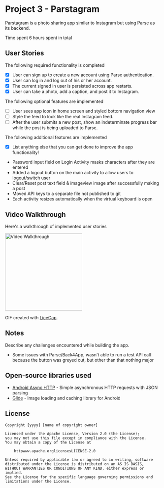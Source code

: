 # Project 3 - Parstagram

Parstagram is a photo sharing app similar to Instagram but using Parse as its backend.

Time spent 6 hours spent in total

## User Stories

The following required functionality is completed

- [x] User can sign up to create a new account using Parse authentication.
- [x] User can log in and log out of his or her account.
- [x] The current signed in user is persisted across app restarts.
- [x] User can take a photo, add a caption, and post it to Instagram.

The following optional features are implemented

- [ ] User sees app icon in home screen and styled bottom navigation view
- [ ] Style the feed to look like the real Instagram feed.
- [ ] After the user submits a new post, show an indeterminate progress bar while the post is being uploaded to Parse.

The following additional features are implemented

- [x] List anything else that you can get done to improve the app functionality!
- Password input field on Login Activity masks characters after they are entered
- Added a logout button on the main activity to allow users to logout/switch user
- Clear/Reset post text field & imageview image after successfully making a post
- Moved API keys to a separate file not published to git
- Each activity resizes automatically when the virtual keyboard is open

## Video Walkthrough

Here's a walkthrough of implemented user stories

<img src='https://github.com/oneparchy/Parstagram/blob/master/RHP-CP_IG-part1.gif' title='Video Walkthrough' width='250' alt='Video Walkthrough'><br> 

GIF created with [LiceCap](httpwww.cockos.comlicecap).

## Notes

Describe any challenges encountered while building the app.
- Some issues with Parse/Back4App, wasn't able to run a test API call because the button was greyed out, but other than that nothing major

## Open-source libraries used

- [Android Async HTTP](httpsgithub.comcodepathCPAsyncHttpClient) - Simple asynchronous HTTP requests with JSON parsing
- [Glide](httpsgithub.combumptechglide) - Image loading and caching library for Android

## License

    Copyright [yyyy] [name of copyright owner]

    Licensed under the Apache License, Version 2.0 (the License);
    you may not use this file except in compliance with the License.
    You may obtain a copy of the License at

        httpwww.apache.orglicensesLICENSE-2.0

    Unless required by applicable law or agreed to in writing, software
    distributed under the License is distributed on an AS IS BASIS,
    WITHOUT WARRANTIES OR CONDITIONS OF ANY KIND, either express or implied.
    See the License for the specific language governing permissions and
    limitations under the License.